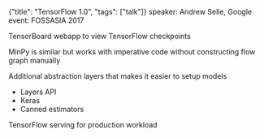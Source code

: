{"title": "TensorFlow 1.0", "tags": ["talk"]}
speaker: Andrew Selle, Google
event: FOSSASIA 2017

TensorBoard webapp to view TensorFlow checkpoints

MinPy is similar but works with imperative code without constructing flow graph manually

Additional abstraction layers that makes it easier to setup models
* Layers API
* Keras
* Canned estimators

TensorFlow serving for production workload

